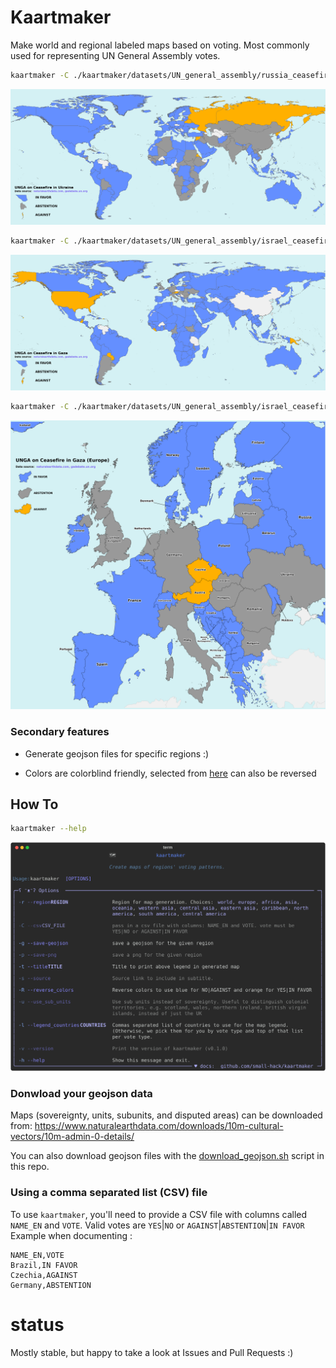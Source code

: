 # Kaartmaker
Make world and regional labeled maps based on voting. Most commonly used for representing UN General Assembly votes.

```bash
kaartmaker -C ./kaartmaker/datasets/UN_general_assembly/russia_ceasefire/world_ukraine_votes.csv -t "UNGA vote on ceasefire in Ukraine" -s "gadebate.un.org"
```
![Map of world Ukraine votes](./examples/world_UNGA_on_Ceasefire_in_Ukraine.png)

```bash
kaartmaker -C ./kaartmaker/datasets/UN_general_assembly/israel_ceasefire/world_palestine_votes.csv -t "UNGA on Ceasefire in Gaza" -s "gadebate.un.org" -r world
```
![Map of world Gaza votes](./examples/world_UNGA_on_Ceasefire_in_Gaza.png)

```bash
kaartmaker -C ./kaartmaker/datasets/UN_general_assembly/israel_ceasefire/world_palestine_votes.csv -t "UNGA on Ceasefire in Gaza" -s "gadebate.un.org" -r europe
```
![Map of Europe Gaza votes](./examples/europe_UNGA_on_Ceasefire_in_Gaza.png)


### Secondary features

- Generate geojson files for specific regions :)

- Colors are colorblind friendly, selected from [here](https://davidmathlogic.com/colorblind) can also be reversed


## How To

```bash
kaartmaker --help
```
![SVG showing the full help text when you run kaartmaker --help](./examples/help_text.svg)


### Donwload your geojson data

Maps (sovereignty, units, subunits, and disputed areas) can be downloaded from:
https://www.naturalearthdata.com/downloads/10m-cultural-vectors/10m-admin-0-details/

You can also download geojson files with the [download_geojson.sh](./download_geojson.sh) script in this repo.


### Using a comma separated list (CSV) file

To use `kaartmaker`, you'll need to provide a CSV file with columns called `NAME_EN` and `VOTE`. Valid votes are `YES`|`NO` or `AGAINST`|`ABSTENTION`|`IN FAVOR` Example when documenting :

```csv
NAME_EN,VOTE
Brazil,IN FAVOR
Czechia,AGAINST
Germany,ABSTENTION
```


# status
Mostly stable, but happy to take a look at Issues and Pull Requests :)
